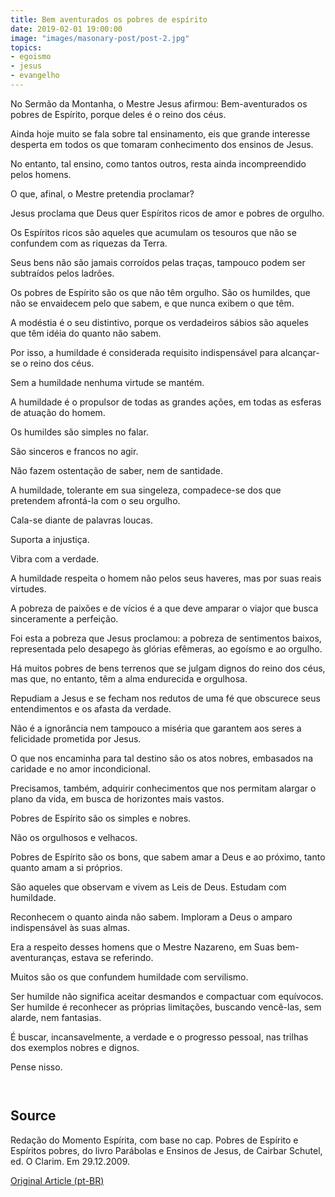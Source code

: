 ```yaml
---
title: Bem aventurados os pobres de espírito
date: 2019-02-01 19:00:00
image: "images/masonary-post/post-2.jpg"
topics: 
- egoismo
- jesus
- evangelho
---
```


No Sermão da Montanha, o Mestre Jesus afirmou: Bem-aventurados os pobres de
Espírito, porque deles é o reino dos céus.

Ainda hoje muito se fala sobre tal ensinamento, eis que grande interesse
desperta em todos os que tomaram conhecimento dos ensinos de Jesus.

No entanto, tal ensino, como tantos outros, resta ainda incompreendido pelos
homens.

O que, afinal, o Mestre pretendia proclamar?

Jesus proclama que Deus quer Espíritos ricos de amor e pobres de orgulho.

Os Espíritos ricos são aqueles que acumulam os tesouros que não se confundem
com as riquezas da Terra.

Seus bens não são jamais corroídos pelas traças, tampouco podem ser subtraídos
pelos ladrões.

Os pobres de Espírito são os que não têm orgulho. São os humildes, que não se
envaidecem pelo que sabem, e que nunca exibem o que têm.

A modéstia é o seu distintivo, porque os verdadeiros sábios são aqueles que têm
idéia do quanto não sabem.

Por isso, a humildade é considerada requisito indispensável para alcançar-se o
reino dos céus.

Sem a humildade nenhuma virtude se mantém.

A humildade é o propulsor de todas as grandes ações, em todas as esferas de
atuação do homem.

Os humildes são simples no falar.

São sinceros e francos no agir.

Não fazem ostentação de saber, nem de santidade.

A humildade, tolerante em sua singeleza, compadece-se dos que pretendem
afrontá-la com o seu orgulho.

Cala-se diante de palavras loucas.

Suporta a injustiça.

Vibra com a verdade.

A humildade respeita o homem não pelos seus haveres, mas por suas reais
virtudes.

A pobreza de paixões e de vícios é a que deve amparar o viajor que busca
sinceramente a perfeição.

Foi esta a pobreza que Jesus proclamou: a pobreza de sentimentos baixos,
representada pelo desapego às glórias efêmeras, ao egoísmo e ao orgulho.

Há muitos pobres de bens terrenos que se julgam dignos do reino dos céus, mas
que, no entanto, têm a alma endurecida e orgulhosa.

Repudiam a Jesus e se fecham nos redutos de uma fé que obscurece seus
entendimentos e os afasta da verdade.

Não é a ignorância nem tampouco a miséria que garantem aos seres a felicidade
prometida por Jesus.

O que nos encaminha para tal destino são os atos nobres, embasados na caridade
e no amor incondicional.

Precisamos, também, adquirir conhecimentos que nos permitam alargar o plano da
vida, em busca de horizontes mais vastos.

Pobres de Espírito são os simples e nobres.

Não os orgulhosos e velhacos.

Pobres de Espírito são os bons, que sabem amar a Deus e ao próximo, tanto
quanto amam a si próprios.

São aqueles que observam e vivem as Leis de Deus. Estudam com humildade.

Reconhecem o quanto ainda não sabem. Imploram a Deus o amparo indispensável às
suas almas.

Era a respeito desses homens que o Mestre Nazareno, em Suas bem-aventuranças,
estava se referindo.

Muitos são os que confundem humildade com servilismo.

Ser humilde não significa aceitar desmandos e compactuar com equívocos.
Ser humilde é reconhecer as próprias limitações, buscando vencê-las, sem
alarde, nem fantasias.

É buscar, incansavelmente, a verdade e o progresso pessoal, nas trilhas dos
exemplos nobres e dignos.

Pense nisso.

                                        

## Source
Redação do Momento Espírita, com base no cap. Pobres de Espírito e Espíritos
pobres, do livro Parábolas e Ensinos de Jesus, de Cairbar Schutel, ed. O
Clarim.
Em 29.12.2009.



[Original Article (pt-BR)](http://momento.com.br/pt/ler_texto.php?id=1237)
